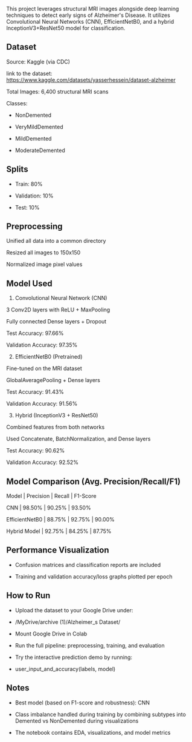 This project leverages structural MRI images alongside deep learning techniques to detect early signs of Alzheimer's Disease. It utilizes Convolutional Neural Networks (CNN), EfficientNetB0, and a hybrid InceptionV3+ResNet50 model for classification.

## Dataset 

Source: Kaggle (via CDC)

link to the dataset: https://www.kaggle.com/datasets/yasserhessein/dataset-alzheimer

Total Images: 6,400 structural MRI scans

Classes:

- NonDemented

- VeryMildDemented

- MildDemented

- ModerateDemented

## Splits 

- Train: 80%

- Validation: 10%

- Test: 10%

## Preprocessing 

Unified all data into a common directory

Resized all images to 150x150

Normalized image pixel values

## Model Used 

1. Convolutional Neural Network (CNN)
   
3 Conv2D layers with ReLU + MaxPooling

Fully connected Dense layers + Dropout

Test Accuracy: 97.66%

Validation Accuracy: 97.35%

2. EfficientNetB0 (Pretrained)
   
Fine-tuned on the MRI dataset

GlobalAveragePooling + Dense layers

Test Accuracy: 91.43%

Validation Accuracy: 91.56%

3. Hybrid (InceptionV3 + ResNet50)
   
Combined features from both networks

Used Concatenate, BatchNormalization, and Dense layers

Test Accuracy: 90.62%

Validation Accuracy: 92.52%

##  Model Comparison (Avg. Precision/Recall/F1)

 Model | Precision | Recall | F1-Score
 
CNN | 98.50% | 90.25% | 93.50%

EfficientNetB0 | 88.75% | 92.75% | 90.00%

Hybrid Model | 92.75% | 84.25% | 87.75%

## Performance Visualization

- Confusion matrices and classification reports are included

- Training and validation accuracy/loss graphs plotted per epoch

##  How to Run
 
- Upload the dataset to your Google Drive under:

- /MyDrive/archive (1)/Alzheimer_s Dataset/

- Mount Google Drive in Colab

- Run the full pipeline: preprocessing, training, and evaluation

- Try the interactive prediction demo by running:

- user_input_and_accuracy(labels, model)

## Notes
- Best model (based on F1-score and robustness): CNN

- Class imbalance handled during training by combining subtypes into Demented vs NonDemented during visualizations

- The notebook contains EDA, visualizations, and model metrics
